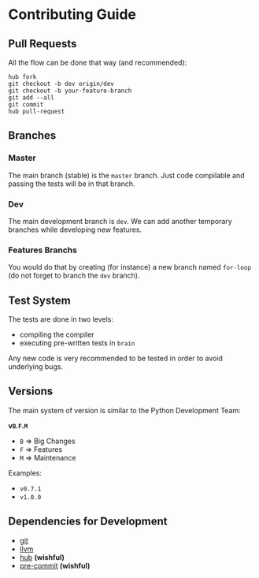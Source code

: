 # Contributing Guide

## Pull Requests

All the flow can be done that way (and recommended):

    hub fork
    git checkout -b dev origin/dev
    git checkout -b your-feature-branch
    git add --all  
    git commit
    hub pull-request

## Branches

### Master

The main branch (stable) is the `master` branch. Just code compilable and passing the tests will be in that branch. 

### Dev

The main development branch is `dev`. We can add another temporary branches while developing new features. 

### Features Branchs

You would do that by creating (for instance) a new branch named `for-loop` (do not forget to branch the `dev` branch). 

## Test System

The tests are done in two levels:

* compiling the compiler
* executing pre-written tests in `brain`

Any new code is very recommended to be tested in order to avoid underlying bugs.

## Versions

The main system of version is similar to the Python Development Team:

**v`B`.`F`.`M`**

- `B` => Big Changes
- `F` => Features
- `M` => Maintenance

Examples:

* `v0.7.1`
* `v1.0.0`

## Dependencies for Development

* [git](https://git-scm.com/downloads)
* [llvm](http://llvm.org/releases/download.html)
* [hub](https://github.com/github/hub) **(wishful)**
* [pre-commit](http://pre-commit.com/) **(wishful)**